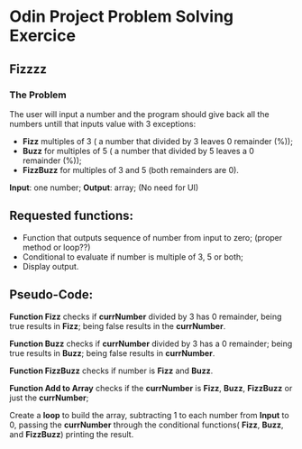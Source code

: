 # Odin Project Problem Solving Exercice
## Fizzzz

### The Problem

The user will input a number and the program should give back all the numbers untill that inputs value with 3 exceptions:

- __Fizz__ multiples of 3 ( a number that divided by 3 leaves 0 remainder (%));
- __Buzz__ for multiples of 5 ( a number that divided by 5 leaves a 0 remainder (%));
- __FizzBuzz__ for multiples of 3 and 5 (both remainders are 0).

__Input__: one number;
__Output__: array;
(No need for UI)

## Requested functions:

- Function that outputs sequence of number from input to zero; (proper method or loop??)
- Conditional to evaluate if number is multiple of 3, 5 or both;
- Display output.

## Pseudo-Code:

__Function Fizz__ checks if __currNumber__ divided by 3 has 0 remainder,
being true results in __Fizz__;
being false results in the __currNumber__.

__Function Buzz__ checks if __currNumber__ divided by 3 has a 0 remainder;
being true results in __Buzz__;
being false results in __currNumber__.

__Function FizzBuzz__ checks if number is __Fizz__ and __Buzz__.

__Function Add to Array__ checks if the __currNumber__ is __Fizz__, __Buzz__, __FizzBuzz__ or just the __currNumber__;

Create a __loop__ to build the array, subtracting 1 to each number from __Input__ to 0, passing the __currNumber__ through the conditional functions( __Fizz__, __Buzz__, and __FizzBuzz__)
printing the result.
